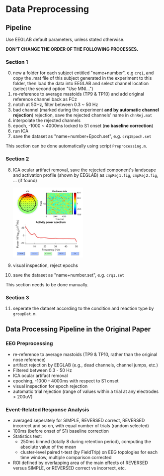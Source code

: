 # Data Preprocessing



## Pipeline

Use EEGLAB default parameters, unless stated otherwise.

**DON'T CHANGE THE ORDER OF THE FOLLOWING PROCESSES.**



### Section 1

0. new a folder for each subject entitled "name+number", e.g `crq1`, and copy the .mat file of this subject generated in the experiment to this folder, then load the data into EEGLAB and select channel location (select the second option "Use MNI...")
1. re-reference to average mastoids (TP9 & TP10) and add original reference channel back as FCz
2. notch at 50Hz, filter between 0.3 ~ 50 Hz
3. bad channel (marked during the experiment **and by automatic channel rejection**) rejection, save the rejected channels' name in `chnRej.mat`
4. interpolate the rejected channels
5. epoch, -1000 ~ 4000ms locked to S1 onset (**no baseline correction**)
6. run ICA
7. save the dataset as "name+number+Epoch.set", e.g. `crq1Epoch.set`

This section can be done automatically using script `Preprocessing.m`.

### Section 2

8. ICA ocular artifact removal, save the rejected component's landscape and activation profile (shown by EEGLAB) as `cmpRej1.fig`, `cmpRej2.fig`, ... (if found)

   <img src = "cmpRejExample.jpg" style = "zoom:30%"/>

9. visual inspection, reject epochs

11. save the dataset as "name+number.set", e.g. `crq1.set`

This section needs to be done manually.

### Section 3

11. seperate the dataset according to the condition and reaction type by `groupDat.m`.



## Data Processing Pipeline in the Original Paper

### EEG Preprocessing

- re-reference to average mastoids (TP9 & TP10, rather than the original nose reference)
- artifact rejection by EEGLAB (e.g., dead channels, channel jumps, etc.)
- Filtered between 0.3 - 50 Hz
- ICA ocular artifact removal
- epoching, -1000 - 4000ms with respect to S1 onset
- visual inspection for epoch rejection
- automatic trial rejection (range of values within a trial at any electrodes > 200uV)

### Event-Related Response Analysis

- averaged seperately for SIMPLE, REVERSED correct, REVERSED incorrect and so on, with equal number of trials (random selected)
- 100ms (before onset of S1) baseline correction
- Statistics test:
  - 250ms binned (totally 8 during retention period), computing the absolute value of the mean
  - cluster-level paired t-test (by FieldTrip) on EEG topologies for each time window, multiple comparison corrected
- ROI defined by overlapping area of the main effects of REVERSED versus SIMPLE, or REVERSED correct vs incorrect, etc.

